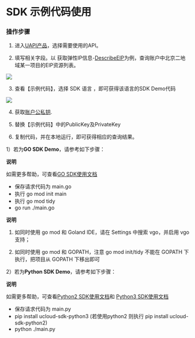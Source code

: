 # SDK 示例代码使用



### 操作步骤

1. 进入[UAPI产品](<https://console.ucloud.cn/uapi/ucloudapi>)，选择需要使用的API。

2. 填写相关字段。以 获取弹性IP信息-[DescribeEIP](<https://console.ucloud.cn/uapi/detail?id=DescribeEIP>)为例，查询账户中北京二地域某一项目的EIP资源列表。

  ![](https://static.ucloud.cn/fbb00d85944945a0b247cdb647bcd2ca.png)

3. 查看【示例代码】，选择 SDK 语言 ，即可获得该语言的SDK Demo代码

  ![](https://static.ucloud.cn/f5a033ee1a1a4be693b7c37d5c4cff6b.png)

4. 获取[账户公私钥](https://console.ucloud.cn/uapi/apikey).

5. 替换【示例代码】中的PublicKey及PrivateKey

6. 复制代码，并在本地运行，即可获得相应的查询结果。

1）若为**GO SDK Demo**，请参考如下步骤：

**说明**

如需更多帮助，可查看[GO SDK使用文档](<https://github.com/ucloud/ucloud-sdk-go>)

* 保存请求代码为 main.go
* 执行 go mod init main
* 执行 go mod tidy
* go run ./main.go




**说明**

1. 如同时使用 go mod 和 Goland IDE，请在 Settings 中搜索 vgo，并启用 vgo 支持；



2. 如同时使用 go mod 和 GOPATH，注意 go mod init/tidy 不能在 GOPATH 下执行，把项目从 GOPATH 下移出即可





2）若为**Python SDK Demo**，请参考如下步骤：  




**说明**

如需更多帮助，可查看[Python2 SDK使用文档](<https://ucloud.github.io/ucloud-sdk-python2/>)和 [Python3 SDK使用文档](<https://ucloud.github.io/ucloud-sdk-python3/>)



* 保存请求代码为 main.py
* pip install ucloud-sdk-python3 (若使用python2 则执行 pip install ucloud-sdk-python2)
* python ./main.py

